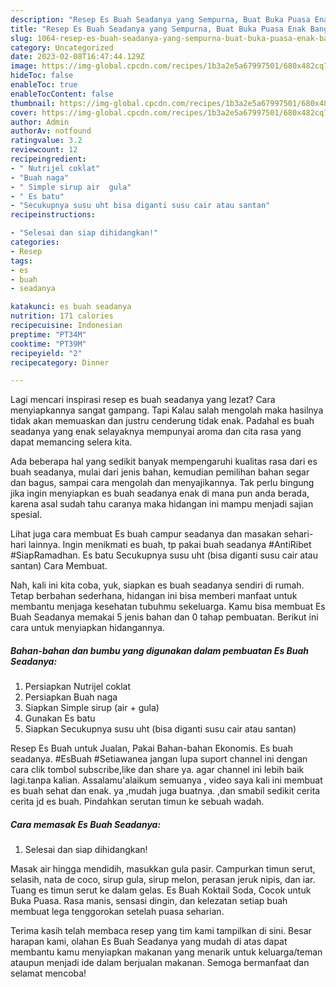 ```yaml
---
description: "Resep Es Buah Seadanya yang Sempurna, Buat Buka Puasa Enak Banget"
title: "Resep Es Buah Seadanya yang Sempurna, Buat Buka Puasa Enak Banget"
slug: 1064-resep-es-buah-seadanya-yang-sempurna-buat-buka-puasa-enak-banget
category: Uncategorized
date: 2023-02-08T16:47:44.129Z
image: https://img-global.cpcdn.com/recipes/1b3a2e5a67997501/680x482cq70/es-buah-seadanya-foto-resep-utama.jpg
hideToc: false
enableToc: true
enableTocContent: false
thumbnail: https://img-global.cpcdn.com/recipes/1b3a2e5a67997501/680x482cq70/es-buah-seadanya-foto-resep-utama.jpg
cover: https://img-global.cpcdn.com/recipes/1b3a2e5a67997501/680x482cq70/es-buah-seadanya-foto-resep-utama.jpg
author: Admin
authorAv: notfound
ratingvalue: 3.2
reviewcount: 12
recipeingredient:
- " Nutrijel coklat"
- "Buah naga"
- " Simple sirup air  gula"
- " Es batu"
- "Secukupnya susu uht bisa diganti susu cair atau santan"
recipeinstructions:

- "Selesai dan siap dihidangkan!"
categories:
- Resep
tags:
- es
- buah
- seadanya

katakunci: es buah seadanya 
nutrition: 171 calories
recipecuisine: Indonesian
preptime: "PT34M"
cooktime: "PT39M"
recipeyield: "2"
recipecategory: Dinner

---
```



Lagi mencari inspirasi resep es buah seadanya yang lezat? Cara menyiapkannya sangat gampang. Tapi Kalau salah mengolah maka hasilnya tidak akan memuaskan dan justru cenderung tidak enak. Padahal es buah seadanya yang enak selayaknya mempunyai aroma dan cita rasa yang dapat memancing selera kita.


Ada beberapa hal yang sedikit banyak mempengaruhi kualitas rasa dari es buah seadanya, mulai dari jenis bahan, kemudian pemilihan bahan segar dan bagus, sampai cara mengolah dan menyajikannya. Tak perlu bingung jika ingin menyiapkan es buah seadanya enak di mana pun anda berada, karena asal sudah tahu caranya maka hidangan ini mampu menjadi sajian spesial.

Lihat juga cara membuat Es buah campur seadanya dan masakan sehari-hari lainnya. Ingin menikmati es buah, tp pakai buah seadanya #AntiRibet #SiapRamadhan. Es batu Secukupnya susu uht (bisa diganti susu cair atau santan) Cara Membuat.


Nah, kali ini kita coba, yuk, siapkan es buah seadanya sendiri di rumah. Tetap berbahan sederhana, hidangan ini bisa memberi manfaat untuk membantu menjaga kesehatan tubuhmu sekeluarga. Kamu bisa membuat Es Buah Seadanya memakai 5 jenis bahan dan 0 tahap pembuatan. Berikut ini cara untuk menyiapkan hidangannya.

<!--inarticleads1-->

##### Bahan-bahan dan bumbu yang digunakan dalam pembuatan Es Buah Seadanya:

1. Persiapkan  Nutrijel coklat
1. Persiapkan Buah naga
1. Siapkan  Simple sirup (air + gula)
1. Gunakan  Es batu
1. Siapkan Secukupnya susu uht (bisa diganti susu cair atau santan)


Resep Es Buah untuk Jualan, Pakai Bahan-bahan Ekonomis. Es buah seadanya. #EsBuah #Setiawanea jangan lupa suport channel ini dengan cara clik tombol subscribe,like dan share ya. agar channel ini lebih baik lagi.tanpa kalian. Assalamu&#39;alaikum semuanya , video saya kali ini membuat es buah sehat dan enak. ya ,mudah juga buatnya. ,dan smabil sedikit cerita cerita jd es buah. Pindahkan serutan timun ke sebuah wadah. 

<!--inarticleads2-->

##### Cara memasak Es Buah Seadanya:


1. Selesai dan siap dihidangkan!

Masak air hingga mendidih, masukkan gula pasir. Campurkan timun serut, selasih, nata de coco, sirup gula, sirup melon, perasan jeruk nipis, dan iar. Tuang es timun serut ke dalam gelas. Es Buah Koktail Soda, Cocok untuk Buka Puasa. Rasa manis, sensasi dingin, dan kelezatan setiap buah membuat lega tenggorokan setelah puasa seharian. 

Terima kasih telah membaca resep yang tim kami tampilkan di sini. Besar harapan kami, olahan Es Buah Seadanya yang mudah di atas dapat membantu kamu menyiapkan makanan yang menarik untuk keluarga/teman ataupun menjadi ide dalam berjualan makanan. Semoga bermanfaat dan selamat mencoba!
